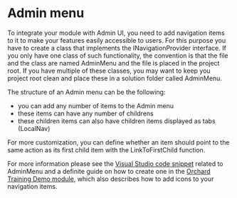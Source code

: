 # Admin menu



To integrate your module with Admin UI, you need to add navigation items to it to make your features easily accessible to users. For this purpose you have to create a class that implements the INavigationProvider interface. If you only have one class of such functionality, the convention is that the file and the class are named AdminMenu and the file is placed in the project root. If you have multiple of these classes, you may want to keep you project root clean and place these in a solution folder called AdminMenu.

The structure of an Admin menu can be the following:

- you can add any number of items to the Admin menu
- these items can have any number of childrens
- these children items can also have children items displayed as tabs (LocalNav)

For more customization, you can define whether an item should point to the same action as its first child item with the LinkToFirstChild function.

For more information please see the [Visual Studio code snippet](../Utilities/VisualStudioSnippets/) related to AdminMenu and a definite guide on how to create one in the [Orchard Training Demo module](https://orchardtrainingdemo.codeplex.com/), which also describes how to add icons to your navigation items.